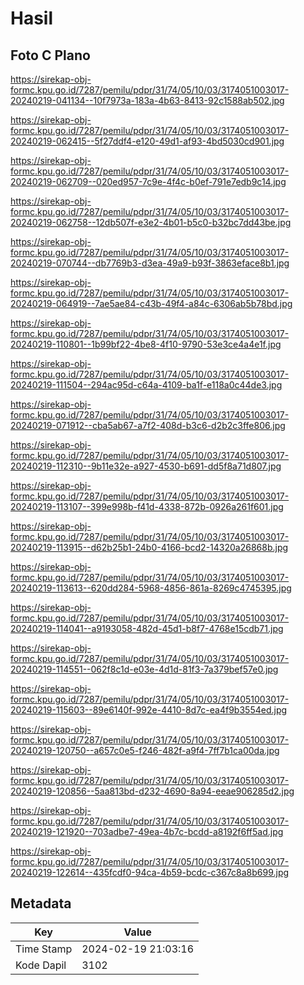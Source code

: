 # Hasil

## Foto C Plano

https://sirekap-obj-formc.kpu.go.id/7287/pemilu/pdpr/31/74/05/10/03/3174051003017-20240219-041134--10f7973a-183a-4b63-8413-92c1588ab502.jpg

https://sirekap-obj-formc.kpu.go.id/7287/pemilu/pdpr/31/74/05/10/03/3174051003017-20240219-062415--5f27ddf4-e120-49d1-af93-4bd5030cd901.jpg

https://sirekap-obj-formc.kpu.go.id/7287/pemilu/pdpr/31/74/05/10/03/3174051003017-20240219-062709--020ed957-7c9e-4f4c-b0ef-791e7edb9c14.jpg

https://sirekap-obj-formc.kpu.go.id/7287/pemilu/pdpr/31/74/05/10/03/3174051003017-20240219-062758--12db507f-e3e2-4b01-b5c0-b32bc7dd43be.jpg

https://sirekap-obj-formc.kpu.go.id/7287/pemilu/pdpr/31/74/05/10/03/3174051003017-20240219-070744--db7769b3-d3ea-49a9-b93f-3863eface8b1.jpg

https://sirekap-obj-formc.kpu.go.id/7287/pemilu/pdpr/31/74/05/10/03/3174051003017-20240219-064919--7ae5ae84-c43b-49f4-a84c-6306ab5b78bd.jpg

https://sirekap-obj-formc.kpu.go.id/7287/pemilu/pdpr/31/74/05/10/03/3174051003017-20240219-110801--1b99bf22-4be8-4f10-9790-53e3ce4a4e1f.jpg

https://sirekap-obj-formc.kpu.go.id/7287/pemilu/pdpr/31/74/05/10/03/3174051003017-20240219-111504--294ac95d-c64a-4109-ba1f-e118a0c44de3.jpg

https://sirekap-obj-formc.kpu.go.id/7287/pemilu/pdpr/31/74/05/10/03/3174051003017-20240219-071912--cba5ab67-a7f2-408d-b3c6-d2b2c3ffe806.jpg

https://sirekap-obj-formc.kpu.go.id/7287/pemilu/pdpr/31/74/05/10/03/3174051003017-20240219-112310--9b11e32e-a927-4530-b691-dd5f8a71d807.jpg

https://sirekap-obj-formc.kpu.go.id/7287/pemilu/pdpr/31/74/05/10/03/3174051003017-20240219-113107--399e998b-f41d-4338-872b-0926a261f601.jpg

https://sirekap-obj-formc.kpu.go.id/7287/pemilu/pdpr/31/74/05/10/03/3174051003017-20240219-113915--d62b25b1-24b0-4166-bcd2-14320a26868b.jpg

https://sirekap-obj-formc.kpu.go.id/7287/pemilu/pdpr/31/74/05/10/03/3174051003017-20240219-113613--620dd284-5968-4856-861a-8269c4745395.jpg

https://sirekap-obj-formc.kpu.go.id/7287/pemilu/pdpr/31/74/05/10/03/3174051003017-20240219-114041--a9193058-482d-45d1-b8f7-4768e15cdb71.jpg

https://sirekap-obj-formc.kpu.go.id/7287/pemilu/pdpr/31/74/05/10/03/3174051003017-20240219-114551--062f8c1d-e03e-4d1d-81f3-7a379bef57e0.jpg

https://sirekap-obj-formc.kpu.go.id/7287/pemilu/pdpr/31/74/05/10/03/3174051003017-20240219-115603--89e6140f-992e-4410-8d7c-ea4f9b3554ed.jpg

https://sirekap-obj-formc.kpu.go.id/7287/pemilu/pdpr/31/74/05/10/03/3174051003017-20240219-120750--a657c0e5-f246-482f-a9f4-7ff7b1ca00da.jpg

https://sirekap-obj-formc.kpu.go.id/7287/pemilu/pdpr/31/74/05/10/03/3174051003017-20240219-120856--5aa813bd-d232-4690-8a94-eeae906285d2.jpg

https://sirekap-obj-formc.kpu.go.id/7287/pemilu/pdpr/31/74/05/10/03/3174051003017-20240219-121920--703adbe7-49ea-4b7c-bcdd-a8192f6ff5ad.jpg

https://sirekap-obj-formc.kpu.go.id/7287/pemilu/pdpr/31/74/05/10/03/3174051003017-20240219-122614--435fcdf0-94ca-4b59-bcdc-c367c8a8b699.jpg


## Metadata

| Key        | Value               |
| ---------- | ------------------- |
| Time Stamp | 2024-02-19 21:03:16 |
| Kode Dapil | 3102                |



